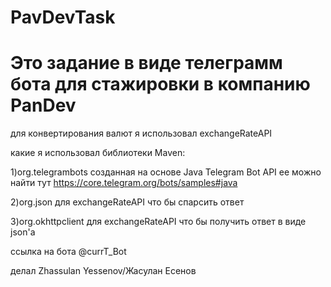 # PavDevTask
# Это задание в виде телеграмм бота для стажировки в компанию PanDev

для конвертирования валют я использовал exchangeRateAPI 

какие я использовал библиотеки Maven:

1)org.telegrambots созданная на основе Java Telegram Bot API ее можно найти тут https://core.telegram.org/bots/samples#java

2)org.json для exchangeRateAPI что бы спарсить ответ

3)org.okhttpclient для exchangeRateAPI что бы получить ответ в виде json'a

ссылка на бота @currT_Bot

делал Zhassulan Yessenov/Жасулан Есенов
